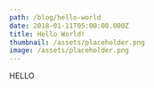 ```yaml
---
path: /blog/hello-world
date: 2018-01-11T05:00:00.000Z
title: Hello World!
thumbnail: /assets/placeholder.png
image: /assets/placeholder.png
---
```

HELLO
